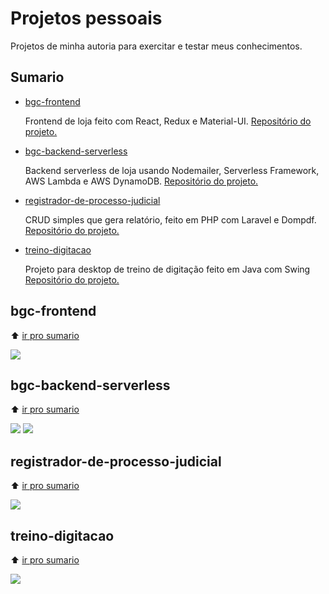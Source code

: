 # Projetos pessoais

Projetos de minha autoria para exercitar e testar meus conhecimentos. 

## Sumario

- [bgc-frontend](#bgc-frontend)

  Frontend de loja feito com React, Redux e Material-UI. [Repositório do projeto.](https://github.com/felippedesouza/bgc-frontend)

- [bgc-backend-serverless](#bgc-backend-serverless)

  Backend serverless de loja usando Nodemailer, Serverless Framework, AWS Lambda e AWS DynamoDB. [Repositório do projeto.](https://github.com/felippedesouza/bgc-backend-serverless)

- [registrador-de-processo-judicial](#registrador-de-processo-judicial)
  
  CRUD simples que gera relatório, feito em PHP com Laravel e Dompdf. [Repositório do projeto.](https://github.com/felippedesouza/registrador-de-processo-judicial)

- [treino-digitacao](#treino-digitacao)
  
  Projeto para desktop de treino de digitação feito em Java com Swing [Repositório do projeto.](https://github.com/felippedesouza/treino-digitacao)

## bgc-frontend

:arrow_up: [ir pro sumario](#sumario)

![](https://raw.githubusercontent.com/felippedesouza/bgc-frontend/main/screenshots/usando.gif)

## bgc-backend-serverless

:arrow_up: [ir pro sumario](#sumario)

![](https://raw.githubusercontent.com/felippedesouza/bgc-frontend/main/img/v3-1.png)
![](https://raw.githubusercontent.com/felippedesouza/bgc-frontend/main/img/v3-2.png)

## registrador-de-processo-judicial

:arrow_up: [ir pro sumario](#sumario)

![](https://raw.githubusercontent.com/felippedesouza/registrador-de-processo-judicial/master/img/usando.gif)

## treino-digitacao

:arrow_up: [ir pro sumario](#sumario)

![](https://raw.githubusercontent.com/felippedesouza/treino-digitacao/main/screenshots/usando.gif)
